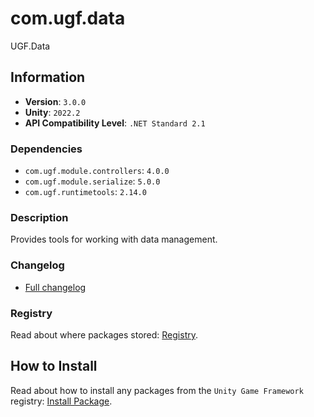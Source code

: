 # com.ugf.data

UGF.Data

## Information

- **Version**: `3.0.0`
- **Unity**: `2022.2`
- **API Compatibility Level**: `.NET Standard 2.1`

### Dependencies

- `com.ugf.module.controllers`: `4.0.0`
- `com.ugf.module.serialize`: `5.0.0`
- `com.ugf.runtimetools`: `2.14.0`


### Description

Provides tools for working with data management.

### Changelog

- [Full changelog](changelog.md)

### Registry

Read about where packages stored: [Registry](https://github.com/unity-game-framework/organization/blob/main/docs/registry.md).

## How to Install

Read about how to install any packages from the `Unity Game Framework` registry: [Install Package](https://github.com/unity-game-framework/organization/blob/main/docs/install-packages.md).
